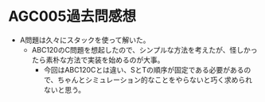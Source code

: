 # AGC005過去問感想

- A問題は久々にスタックを使って解いた。
  - ABC120のC問題を想起したので、シンプルな方法を考えたが、怪しかったら素朴な方法で実装を始めるのが大事。
    - 今回はABC120Cとは違い、SとTの順序が固定である必要があるので、ちゃんとシミュレーション的なことをやらないと巧く求められないと思う。
